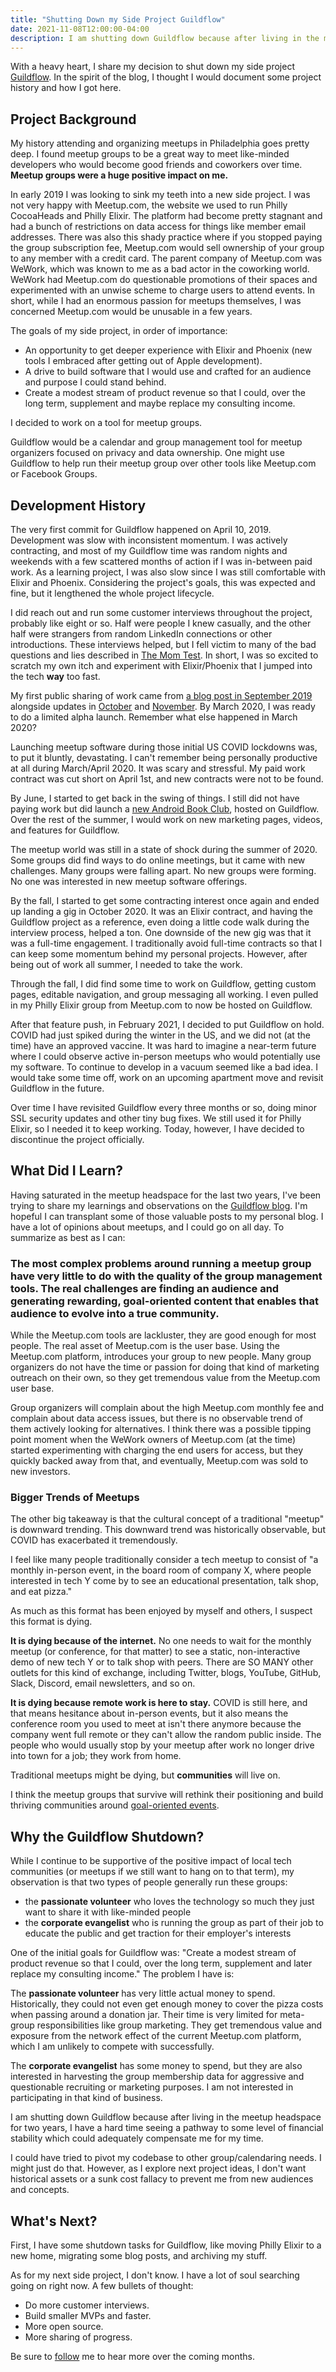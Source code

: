 ```yaml
---
title: "Shutting Down my Side Project Guildflow"
date: 2021-11-08T12:00:00-04:00
description: I am shutting down Guildflow because after living in the meetup headspace for two years, I have a hard time seeing a pathway to some level of financial stability which could adequately compensate me for my time.
---
```


With a heavy heart, I share my decision to shut down my side project [Guildflow]. In the spirit of the blog, I thought I would document some project history and how I got here.

[Guildflow]: /projects/guildflow/

## Project Background

My history attending and organizing meetups in Philadelphia goes pretty deep. I found meetup groups to be a great way to meet like-minded developers who would become good friends and coworkers over time. **Meetup groups were a huge positive impact on me.** 

In early 2019 I was looking to sink my teeth into a new side project. I was not very happy with Meetup.com, the website we used to run Philly CocoaHeads and Philly Elixir. The platform had become pretty stagnant and had a bunch of restrictions on data access for things like member email addresses. There was also this shady practice where if you stopped paying the group subscription fee, Meetup.com would sell ownership of your group to any member with a credit card. The parent company of Meetup.com was WeWork, which was known to me as a bad actor in the coworking world. WeWork had Meetup.com do questionable promotions of their spaces and experimented with an unwise scheme to charge users to attend events. In short, while I had an enormous passion for meetups themselves, I was concerned Meetup.com would be unusable in a few years.

The goals of my side project, in order of importance:

* An opportunity to get deeper experience with Elixir and Phoenix (new tools I embraced after getting out of Apple development).
* A drive to build software that I would use and crafted for an audience and purpose I could stand behind.
* Create a modest stream of product revenue so that I could, over the long term, supplement and maybe replace my consulting income.

I decided to work on a tool for meetup groups.

Guildflow would be a calendar and group management tool for meetup organizers focused on privacy and data ownership. One might use Guildflow to help run their meetup group over other tools like Meetup.com or Facebook Groups.

## Development History

The very first commit for Guildflow happened on April 10, 2019. Development was slow with inconsistent momentum. I was actively contracting, and most of my Guildflow time was random nights and weekends with a few scattered months of action if I was in-between paid work. As a learning project, I was also slow since I was still comfortable with Elixir and Phoenix. Considering the project's goals, this was expected and fine, but it lengthened the whole project lifecycle.

I did reach out and run some customer interviews throughout the project, probably like eight or so. Half were people I knew casually, and the other half were strangers from random LinkedIn connections or other introductions. These interviews helped, but I fell victim to many of the bad questions and lies described in [The Mom Test](http://momtestbook.com/). In short, I was so excited to scratch my own itch and experiment with Elixir/Phoenix that I jumped into the tech **way** too fast.

My first public sharing of work came from [a blog post in September 2019](https://mikezornek.com/posts/2019/9/my-new-project-club-house-hosting/) alongside updates in [October](http://mikezornek.com/posts/2019/10/club-house-hosting-dev-diary-1/) and [November](https://mikezornek.com/posts/2019/11/club-house-hosting-dev-diary-2/). By March 2020, I was ready to do a limited alpha launch. Remember what else happened in March 2020?

Launching meetup software during those initial US COVID lockdowns was, to put it bluntly, devastating. I can't remember being personally productive at all during March/April 2020. It was scary and stressful. My paid work contract was cut short on April 1st, and new contracts were not to be found.

By June, I started to get back in the swing of things. I still did not have paying work but did launch a [new Android Book Club](https://mikezornek.com/posts/2020/6/an-android-book-club-for-ios-developers/), hosted on Guildflow. Over the rest of the summer, I would work on new marketing pages, videos, and features for Guildflow. 

The meetup world was still in a state of shock during the summer of 2020. Some groups did find ways to do online meetings, but it came with new challenges. Many groups were falling apart. No new groups were forming. No one was interested in new meetup software offerings.

By the fall, I started to get some contracting interest once again and ended up landing a gig in October 2020. It was an Elixir contract, and having the Guildflow project as a reference, even doing a little code walk during the interview process, helped a ton. One downside of the new gig was that it was a full-time engagement. I traditionally avoid full-time contracts so that I can keep some momentum behind my personal projects. However, after being out of work all summer, I needed to take the work.

Through the fall, I did find some time to work on Guildflow, getting custom pages, editable navigation, and group messaging all working. I even pulled in my Philly Elixir group from Meetup.com to now be hosted on Guildflow.

After that feature push, in February 2021, I decided to put Guildflow on hold. COVID had just spiked during the winter in the US, and we did not (at the time) have an approved vaccine. It was hard to imagine a near-term future where I could observe active in-person meetups who would potentially use my software. To continue to develop in a vacuum seemed like a bad idea. I would take some time off, work on an upcoming apartment move and revisit Guildflow in the future.

Over time I have revisited Guildflow every three months or so, doing minor SSL security updates and other tiny bug fixes. We still used it for Philly Elixir, so I needed it to keep working. Today, however, I have decided to discontinue the project officially.

## What Did I Learn?

Having saturated in the meetup headspace for the last two years, I've been trying to share my learnings and observations on the [Guildflow blog](https://guildflow.com/blog/). I'm hopeful I can transplant some of those valuable posts to my personal blog. I have a lot of opinions about meetups, and I could go on all day. To summarize as best as I can:

### The most complex problems around running a meetup group have very little to do with the quality of the group management tools. The real challenges are finding an audience and generating rewarding, goal-oriented content that enables that audience to evolve into a true community.

While the Meetup.com tools are lackluster, they are good enough for most people. The real asset of Meetup.com is the user base. Using the Meetup.com platform, introduces your group to new people. Many group organizers do not have the time or passion for doing that kind of marketing outreach on their own, so they get tremendous value from the Meetup.com user base.

Group organizers will complain about the high Meetup.com monthly fee and complain about data access issues, but there is no observable trend of them actively looking for alternatives. I think there was a possible tipping point moment when the WeWork owners of Meetup.com (at the time) started experimenting with charging the end users for access, but they quickly backed away from that, and eventually, Meetup.com was sold to new investors.

### Bigger Trends of Meetups

The other big takeaway is that the cultural concept of a traditional "meetup" is downward trending. This downward trend was historically observable, but COVID has exacerbated it tremendously.

I feel like many people traditionally consider a tech meetup to consist of "a monthly in-person event, in the board room of company X, where people interested in tech Y come by to see an educational presentation, talk shop, and eat pizza." 

As much as this format has been enjoyed by myself and others, I suspect this format is dying.

**It is dying because of the internet.** No one needs to wait for the monthly meetup (or conference, for that matter) to see a static, non-interactive demo of new tech Y or to talk shop with peers. There are SO MANY other outlets for this kind of exchange, including Twitter, blogs, YouTube, GitHub, Slack, Discord, email newsletters, and so on. 

**It is dying because remote work is here to stay.** COVID is still here, and that means hesitance about in-person events, but it also means the conference room you used to meet at isn't there anymore because the company went full remote or they can't allow the random public inside. The people who would usually stop by your meetup after work no longer drive into town for a job; they work from home.

Traditional meetups might be dying, but **communities** will live on.

I think the meetup groups that survive will rethink their positioning and build thriving communities around [goal-oriented events](https://guildflow.com/blog/goal-oriented-side-event-ideas/).

## Why the Guildflow Shutdown?

While I continue to be supportive of the positive impact of local tech communities (or meetups if we still want to hang on to that term), my observation is that two types of people generally run these groups:

* the **passionate volunteer** who loves the technology so much they just want to share it with like-minded people
* the **corporate evangelist** who is running the group as part of their job to educate the public and get traction for their employer's interests

One of the initial goals for Guildflow was: "Create a modest stream of product revenue so that I could, over the long term, supplement and later replace my consulting income." The problem I have is:

The **passionate volunteer** has very little actual money to spend. Historically, they could not even get enough money to cover the pizza costs when passing around a donation jar. Their time is very limited for meta-group responsibilities like group marketing. They get tremendous value and exposure from the network effect of the current Meetup.com platform, which I am unlikely to compete with successfully. 

The **corporate evangelist** has some money to spend, but they are also interested in harvesting the group membership data for aggressive and questionable recruiting or marketing purposes. I am not interested in participating in that kind of business.

I am shutting down Guildflow because after living in the meetup headspace for two years, I have a hard time seeing a pathway to some level of financial stability which could adequately compensate me for my time.

I could have tried to pivot my codebase to other group/calendaring needs. I might just do that. However, as I explore next project ideas, I don't want historical assets or a sunk cost fallacy to prevent me from new audiences and concepts.

## What's Next?

First, I have some shutdown tasks for Guildflow, like moving Philly Elixir to a new home, migrating some blog posts, and archiving my stuff.

As for my next side project, I don't know. I have a lot of soul searching going on right now. A few bullets of thought:

* Do more customer interviews.
* Build smaller MVPs and faster.
* More open source.
* More sharing of progress.

Be sure to [follow](https://mikezornek.com/follow/) me to hear more over the coming months.

